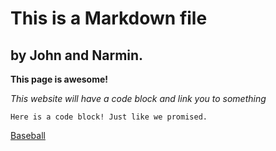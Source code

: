 # This is a Markdown file
## by John and Narmin.

**This page is awesome!**

*This website will have a code block and link you to something*

	Here is a code block! Just like we promised.
[Baseball](https://en.wikipedia.org/wiki/Baseball_rules)

